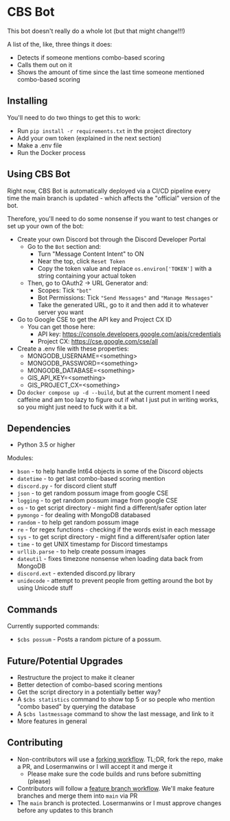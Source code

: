 # CBS Bot

This bot doesn't really do a whole lot (but that might change!!!)

A list of the, like, three things it does:
* Detects if someone mentions combo-based scoring
* Calls them out on it
* Shows the amount of time since the last time someone mentioned combo-based scoring

## Installing

You'll need to do two things to get this to work:
* Run `pip install -r requirements.txt` in the project directory
* Add your own token (explained in the next section)
* Make a .env file
* Run the Docker process

## Using CBS Bot

Right now, CBS Bot is automatically deployed via a CI/CD pipeline every time the main branch is updated - which affects the "official" version of the bot. 

Therefore, you'll need to do some nonsense if you want to test changes or set up your own of the bot:

* Create your own Discord bot through the Discord Developer Portal
   * Go to the `Bot` section and:
       * Turn "Message Content Intent" to ON
       * Near the top, click `Reset Token`
       * Copy the token value and replace `os.environ['TOKEN']` with a string containing your actual token
   * Then, go to OAuth2 -> URL Generator and:
       * Scopes: Tick `"bot"`
       * Bot Permissions: Tick `"Send Messages"` and `"Manage Messages"`
       * Take the generated URL, go to it and then add it to whatever server you want
* Go to Google CSE to get the API key and Project CX ID
   * You can get those here:
       * API key: https://console.developers.google.com/apis/credentials
       * Project CX: https://cse.google.com/cse/all 
* Create a .env file with these properties:
    * MONGODB_USERNAME=\<something\>
    * MONGODB_PASSWORD=\<something\>
    * MONGODB_DATABASE=\<something\>
    * GIS_API_KEY=\<something\>
    * GIS_PROJECT_CX=\<something\>
* Do `docker compose up -d --build`, but at the current moment I need caffeine and am too lazy to figure out if what I just put in writing works, so you might just need to fuck with it a bit.

## Dependencies

* Python 3.5 or higher

Modules:
* `bson` - to help handle Int64 objects in some of the Discord objects
* `datetime` - to get last combo-based scoring mention
* `discord.py` - for discord client stuff
* `json` - to get random possum image from google CSE
* `logging` - to get random possum image from google CSE
* `os` - to get script directory - might find a different/safer option later
* `pymongo` - for dealing with MongoDB databased
* `random` - to help get random possum image
* `re` - for regex functions - checking if the words exist in each message
* `sys` - to get script directory - might find a different/safer option later
* `time` - to get UNIX timestamp for Discord timestamps
* `urllib.parse` - to help create possum images
* `dateutil` - fixes timezone nonsense when loading data back from MongoDB
* `discord.ext` - extended discord.py library
* `unidecode` - attempt to prevent people from getting around the bot by using Unicode stuff

## Commands

Currently supported commands:
* `$cbs possum` - Posts a random picture of a possum.

## Future/Potential Upgrades

* Restructure the project to make it cleaner
* Better detection of combo-based scoring mentions
* Get the script directory in a potentially better way?
* A `$cbs statistics` command to show top 5 or so people who mention "combo based" by querying the database
* A `$cbs lastmessage` command to show the last message, and link to it
* More features in general

## Contributing

* Non-contributors will use a [forking workflow](https://www.atlassian.com/git/tutorials/comparing-workflows/forking-workflow). TL;DR, fork the repo, make a PR, and Losermanwins or I will accept it and merge it
    * Please make sure the code builds and runs before submitting (please)
* Contributors will follow a [feature branch workflow](https://www.atlassian.com/git/tutorials/comparing-workflows/feature-branch-workflow). We'll make feature branches and merge them into `main` via PR
* The `main` branch is protected. Losermanwins or I must approve changes before any updates to this branch
